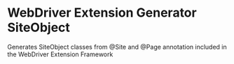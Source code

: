 WebDriver Extension Generator SiteObject
===================

Generates SiteObject classes from @Site and @Page annotation included in the WebDriver Extension Framework